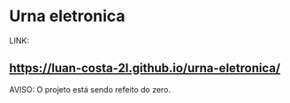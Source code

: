 # Urna eletronica

LINK:
## https://luan-costa-2l.github.io/urna-eletronica/

AVISO: O projeto está sendo refeito do zero.